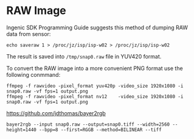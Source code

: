 RAW Image
=========

Ingenic SDK Programming Guide suggests this method of dumping RAW data from sensor:

```
echo saveraw 1 > /proc/jz/isp/isp-w02 > /proc/jz/isp/isp-w02
```

The result is saved into `/tmp/snap0.raw` file in YUV420 format.

To convert the RAW image into a more convenient PNG format use the following conmmand:

```
ffmpeg -f rawvideo -pixel_format yuv420p -video_size 1920x1080 -i snap0.raw -vf fps=1 output.png
ffmpeg -f rawvideo -pixel_format nv12    -video_size 1920x1080 -i snap0.raw -vf fps=1 output.png
```

https://github.com/jdthomas/bayer2rgb

```
bayer2rgb --input snap0.raw --output=snap0.tiff --width=2560 --height=1440 --bpp=8 --first=RGGB --method=BILINEAR --tiff
```
